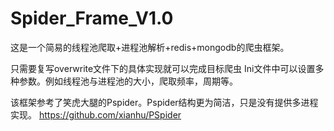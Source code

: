 # Spider_Frame_V1.0

这是一个简易的线程池爬取+进程池解析+redis+mongodb的爬虫框架。

只需要复写overwrite文件下的具体实现就可以完成目标爬虫
Ini文件中可以设置多种参数。例如线程池与进程池的大小，爬取频率，周期等。

该框架参考了笑虎大腿的Pspider。Pspider结构更为简洁，只是没有提供多进程实现。
https://github.com/xianhu/PSpider
